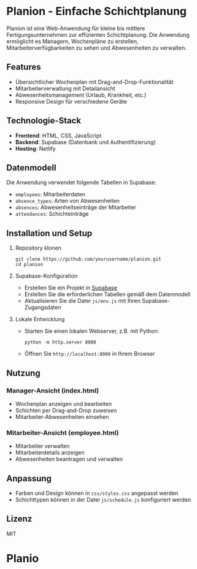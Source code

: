 # Planion - Einfache Schichtplanung

Planion ist eine Web-Anwendung für kleine bis mittlere Fertigungsunternehmen zur effizienten Schichtplanung. Die Anwendung ermöglicht es Managern, Wochenpläne zu erstellen, Mitarbeiterverfügbarkeiten zu sehen und Abwesenheiten zu verwalten.

## Features

- Übersichtlicher Wochenplan mit Drag-and-Drop-Funktionalität
- Mitarbeiterverwaltung mit Detailansicht
- Abwesenheitsmanagement (Urlaub, Krankheit, etc.)
- Responsive Design für verschiedene Geräte

## Technologie-Stack

- **Frontend**: HTML, CSS, JavaScript
- **Backend**: Supabase (Datenbank und Authentifizierung)
- **Hosting**: Netlify

## Datenmodell

Die Anwendung verwendet folgende Tabellen in Supabase:

- `employees`: Mitarbeiterdaten
- `absence_types`: Arten von Abwesenheiten
- `absences`: Abwesenheitseinträge der Mitarbeiter
- `attendances`: Schichteinträge

## Installation und Setup

1. Repository klonen
   ```
   git clone https://github.com/yourusername/planion.git
   cd planion
   ```

2. Supabase-Konfiguration
   - Erstellen Sie ein Projekt in [Supabase](https://supabase.io)
   - Erstellen Sie die erforderlichen Tabellen gemäß dem Datenmodell
   - Aktualisieren Sie die Datei `js/env.js` mit Ihren Supabase-Zugangsdaten

3. Lokale Entwicklung
   - Starten Sie einen lokalen Webserver, z.B. mit Python:
     ```
     python -m http.server 8000
     ```
   - Öffnen Sie `http://localhost:8000` in Ihrem Browser

## Nutzung

### Manager-Ansicht (index.html)
- Wochenplan anzeigen und bearbeiten
- Schichten per Drag-and-Drop zuweisen
- Mitarbeiter-Abwesenheiten einsehen

### Mitarbeiter-Ansicht (employee.html)
- Mitarbeiter verwalten
- Mitarbeiterdetails anzeigen
- Abwesenheiten beantragen und verwalten

## Anpassung

- Farben und Design können in `css/styles.css` angepasst werden
- Schichttypen können in der Datei `js/schedule.js` konfiguriert werden

## Lizenz

MIT
# Planio
